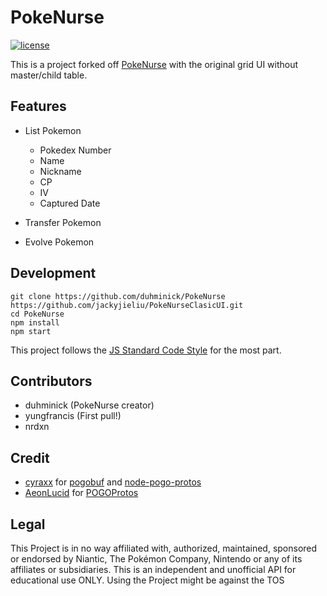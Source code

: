 # PokeNurse
[![license](https://img.shields.io/github/license/mashape/apistatus.svg?maxAge=2592000)]()

This is a project forked off [PokeNurse](https://github.com/duhminick/PokeNurse) with the original grid UI without master/child table.

## Features
* List Pokemon
    * Pokedex Number
    * Name
    * Nickname
    * CP
    * IV
    * Captured Date

* Transfer Pokemon
* Evolve Pokemon

## Development
    git clone https://github.com/duhminick/PokeNurse https://github.com/jackyjieliu/PokeNurseClasicUI.git
    cd PokeNurse
    npm install
    npm start

This project follows the [JS Standard Code Style](http://standardjs.com/index.html) for the most part.

## Contributors
* duhminick (PokeNurse creator)
* yungfrancis (First pull!)
* nrdxn

## Credit
* [cyraxx](https://github.com/cyraxx) for [pogobuf](https://github.com/cyraxx/pogobuf) and [node-pogo-protos](https://github.com/cyraxx/node-pogo-protos)
* [AeonLucid](https://github.com/AeonLucid) for [POGOProtos](https://github.com/AeonLucid/POGOProtos)

## Legal
This Project is in no way affiliated with, authorized, maintained, sponsored or endorsed by Niantic, The Pokémon Company, Nintendo or any of its affiliates or subsidiaries. This is an independent and unofficial API for educational use ONLY. Using the Project might be against the TOS

